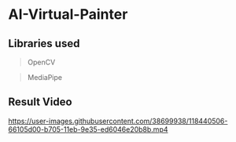 # AI-Virtual-Painter


## Libraries used

> OpenCV

> MediaPipe


## Result Video


https://user-images.githubusercontent.com/38699938/118440506-66105d00-b705-11eb-9e35-ed6046e20b8b.mp4


